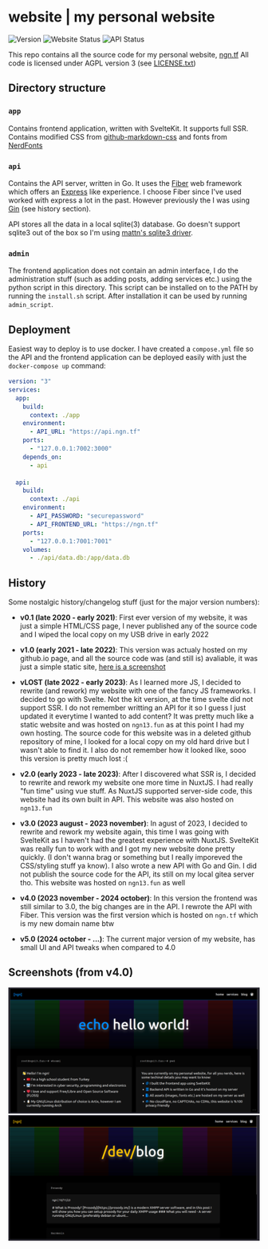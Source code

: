 # website | my personal website
![Version](https://img.shields.io/github/package-json/v/ngn13/ngn13.fun?filename=app%2Fpackage.json&color=blue)
![Website Status](https://img.shields.io/website?up_color=green&down_color=red&url=https%3A%2F%2Fngn.tf&label=Website%20Status)
![API Status](https://img.shields.io/website?up_color=green&down_color=red&url=https%3A%2F%2Fapi.ngn.tf&label=API%20Status)

This repo contains all the source code for my personal website, [ngn.tf](https://ngn.tf)
All code is licensed under AGPL version 3 (see [LICENSE.txt](LICENSE.txt))

## Directory structure
### `app`
Contains frontend application, written with SvelteKit. It supports full SSR.
Contains modified CSS from [github-markdown-css](https://github.com/sindresorhus/github-markdown-css)
and fonts from [NerdFonts](https://www.nerdfonts.com/)

### `api`
Contains the API server, written in Go. It uses the [Fiber](https://github.com/gofiber/fiber) web
framework which offers an [Express](https://expressjs.com/) like experience. I choose Fiber since I've used worked with express a lot in the past. However previously the I was using
[Gin](https://github.com/gin-gonic/gin) (see history section).

API stores all the data in a local sqlite(3) database. Go doesn't support sqlite3 out of the box so
I'm using [mattn's sqlite3 driver](https://github.com/mattn/go-sqlite3).

### `admin`
The frontend application does not contain an admin interface, I do the administration stuff (such as
adding posts, adding services etc.) using the python script in this directory. This script can be
installed on to the PATH by running the `install.sh` script. After installation it can be used
by running `admin_script`.

## Deployment
Easiest way to deploy is to use docker. I have created a `compose.yml` file so the API and the
frontend application can be deployed easily with just the `docker-compose up` command:
```yaml
version: "3"
services:
  app:
    build:
      context: ./app
    environment:
      - API_URL: "https://api.ngn.tf"
    ports:
      - "127.0.0.1:7002:3000"
    depends_on:
      - api

  api:
    build:
      context: ./api
    environment:
      - API_PASSWORD: "securepassword"
      - API_FRONTEND_URL: "https://ngn.tf"
    ports:
      - "127.0.0.1:7001:7001"
    volumes:
      - ./api/data.db:/app/data.db
```

## History
Some nostalgic history/changelog stuff (just for the major version numbers):

- **v0.1 (late 2020 - early 2021)**: First ever version of my website, it was just a simple HTML/CSS page,
I never published any of the source code and I wiped the local copy on my USB drive in early 2022

- **v1.0 (early 2021 - late 2022)**: This version was actualy hosted on my github.io page, and all the source code
was (and still is) avaliable, it was just a simple static site, [here is a screenshot](assets/githubio.png)

- **vLOST (late 2022 - early 2023)**:  As I learned more JS, I decided to rewrite (and rework)
my website with one of the fancy JS frameworks. I decided to go with Svelte. Not the kit version,
at the time svelte did not support SSR. I do not remember writting an API for it so I guess I just
updated it everytime I wanted to add content? It was pretty much like a static website and was hosted
on `ngn13.fun` as at this point I had my own hosting. The source code for this website was in a
deleted github repository of mine, I looked for a local copy on my old hard drive but I wasn't able
to find it. I also do not remember how it looked like, sooo this version is pretty much lost :(

- **v2.0 (early 2023 - late 2023)**: After I discovered what SSR is, I decided to rewrite and rework
my website one more time in NuxtJS. I had really "fun time" using vue stuff. As NuxtJS supported
server-side code, this website had its own built in API. This website was also hosted on `ngn13.fun`

- **v3.0 (2023 august - 2023 november)**: In agust of 2023, I decided to rewrite and rework my website
again, this time I was going with SvelteKit as I haven't had the greatest experience with NuxtJS.
SvelteKit was really fun to work with and I got my new website done pretty quickly. (I don't wanna
brag or something but I really imporeved the CSS/styling stuff ya know). I also wrote a new API
with Go and Gin. I did not publish the source code for the API, its still on my local gitea
server tho. This website was hosted on `ngn13.fun` as well

- **v4.0 (2023 november - 2024 october)**: In this version the frontend was still similar to 3.0,
the big changes are in the API. I rewrote the API with Fiber. This version was the first version which is hosted on
`ngn.tf` which is my new domain name btw

- **v5.0 (2024 october - ...)**: The current major version of my website, has small UI and API tweaks when
compared to 4.0

## Screenshots (from v4.0)
![](assets/4.0_index.png)
![](assets/4.0_blog.png)
